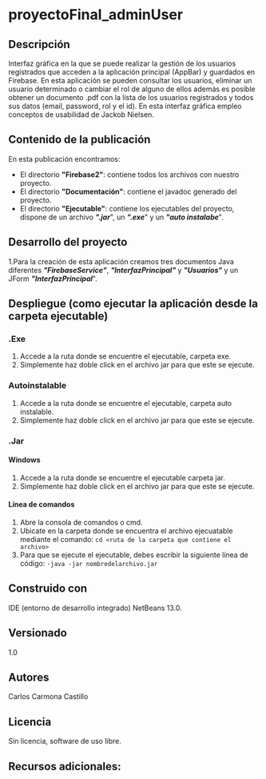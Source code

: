 #  proyectoFinal_adminUser

## Descripción
Interfaz gráfica en la que se puede realizar la gestión de los usuarios registrados que acceden a la aplicación principal (AppBar) y guardados en Firebase. 
En esta aplicación se pueden consultar los usuarios, eliminar un usuario determinado o cambiar el rol de alguno de ellos además es posible obtener un documento .pdf con la lista de los usuarios registrados y todos sus datos (email, password, rol y el id). 
En esta interfaz gráfica empleo conceptos de usabilidad de Jackob Nielsen.

## Contenido de la publicación
En esta publicación encontramos:
* El directorio **"Firebase2"**: contiene todos los archivos con nuestro proyecto.
* El directorio **"Documentación"**: contiene el javadoc generado del proyecto.
* El directorio **"Ejecutable"**: contiene los ejecutables del proyecto, dispone de un archivo ***".jar***", un ***".exe***" y un ***"auto instalabe***".

## Desarrollo del proyecto
1.Para la creación de esta aplicación creamos tres documentos Java diferentes ***"FirebaseService"***, ***"InterfazPrincipal"*** y ***"Usuarios"*** y un JForm ***"InterfazPrincipal***".


## Despliegue (como ejecutar la aplicación desde la carpeta ejecutable)

### .Exe
1. Accede a la ruta donde se encuentre el ejecutable, carpeta exe.
2. Simplemente haz doble click en el archivo jar para que este se ejecute.


### Autoinstalable
1. Accede a la ruta donde se encuentre el ejecutable, carpeta auto instalable.
2. Simplemente haz doble click en el archivo jar para que este se ejecute.

### .Jar
#### Windows
1. Accede a la ruta donde se encuentre el ejecutable carpeta jar.
2. Simplemente haz doble click en el archivo jar para que este se ejecute.

#### Línea de comandos
1. Abre la consola de comandos o cmd.
2. Ubicate en la carpeta donde se encuentra el archivo ejecuatable mediante el comando:
    `cd <ruta de la carpeta que contiene el archivo>`
4. Para que se ejecute el ejecutable, debes escribir la siguiente línea de código:
    `-java -jar nombredelarchivo.jar`
    
## Construido con
IDE (entorno de desarrollo integrado) NetBeans 13.0.

## Versionado
1.0

## Autores
Carlos Carmona Castillo

## Licencia
Sin licencia, software de uso libre.

## Recursos adicionales:

